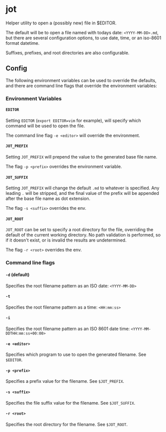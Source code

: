 # jot

Helper utility to open a (possibly new) file in $EDITOR.

The default will be to open a file named with todays date: `<YYYY-MM-DD>.md`, but there
are several configuration options, to use date, time, or an iso-8601 format datetime.

Suffixes, prefixes, and root directories are also configurable.

## Config

The following environment variables can be used to override the defaults, and there
are command line flags that override the environment variables:

### Environment Variables

#### `EDITOR`

Setting `EDITOR` (`export EDITOR=vim` for example), will specify which command will be used to open the file.

The command line flag `-e <editor>` will override the environment.

#### `JOT_PREFIX`

Setting `JOT_PREFIX` will prepend the value to the generated base file name.

The flag `-p <prefix>` overrides the environment variable.

#### `JOT_SUFFIX`

Setting `JOT_PREFIX` will change the default `.md` to whatever is specified.
Any leading `.` will be stripped, and the final value of the prefix will be appended after the base file name as dot extension.

The flag `-s <suffix>` overrides the env.

#### `JOT_ROOT`

`JOT_ROOT` can be set to specify a root directory for the file, overriding the default of the current working directory.
No path validation is performed, so if it doesn't exist, or is invalid the results are undetermined.

The flag `-r <root>` overrides the env.

### Command line flags

#### `-d` (default)

Specifies the root filename pattern as an ISO date: `<YYYY-MM-DD>`

#### `-t`

Specifies the root filename pattern as a time: `<HH:mm:ss>`

#### `-i`

Specifies the root filename pattern as an ISO 8601 date time: `<YYYY-MM-DDTHH:mm:ss+00:00>`

#### `-e <editor>`

Specifies which program to use to open the generated filename.
See `$EDITOR`.

#### `-p <prefix>`

Specifies a prefix value for the filename.
See `$JOT_PREFIX`.

#### `-s <suffix>`

Specifies the file suffix value for the filename.
See `$JOT_SUFFIX`.

#### `-r <root>`

Specifies the root directory for the filename.
See `$JOT_ROOT`.
